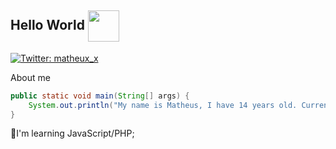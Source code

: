 <h2>Hello World <img src="https://media.giphy.com/media/26n7b7PjSOZJwVCmY/giphy.gif" align="center" width="50"></h2>

[![Twitter: matheux_x](https://img.shields.io/twitter/follow/matheux_x?style=social)](https://twitter.com/ThaiiBraga)

About me
```java
public static void main(String[] args) {
    System.out.println("My name is Matheus, I have 14 years old. Currently i'm programming Java.")
}
```

📕I'm learning JavaScript/PHP;


